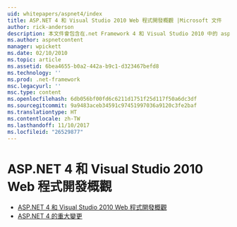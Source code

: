 ```yaml
---
uid: whitepapers/aspnet4/index
title: ASP.NET 4 和 Visual Studio 2010 Web 程式開發概觀 |Microsoft 文件
author: rick-anderson
description: 本文件會包含在.net Framework 4 和 Visual Studio 2010 中的 asp.net 提供許多新功能的概觀。
ms.author: aspnetcontent
manager: wpickett
ms.date: 02/10/2010
ms.topic: article
ms.assetid: 6bea4655-b0a2-442a-b9c1-d323467befd8
ms.technology: ''
ms.prod: .net-framework
msc.legacyurl: ''
msc.type: content
ms.openlocfilehash: 6db056bf00fd6c6211d1751f25d117f50a6dc3df
ms.sourcegitcommit: 9a9483aceb34591c97451997036a9120c3fe2baf
ms.translationtype: HT
ms.contentlocale: zh-TW
ms.lasthandoff: 11/10/2017
ms.locfileid: "26529877"
---
```

<a name="aspnet-4-and-visual-studio-2010-web-development-overview"></a>ASP.NET 4 和 Visual Studio 2010 Web 程式開發概觀
====================
- [ASP.NET 4 和 Visual Studio 2010 Web 程式開發概觀](overview.md)
- [ASP.NET 4 的重大變更](breaking-changes.md)
